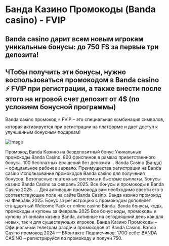 # Банда Казино Промокоды (Banda casino) - FVIP


## Banda casino дарит всем новым игрокам уникальные бонусы: до 750 FS за первые три депозита!

## ЧТобы получить эти бонусы, нужно воспользоваться промокодом в Banda casino ⚡️ FVIP при регистрации, а также внести после этого на игровой счет депозит от 4$ (по условиям бонусной программы)

Banda casino промокод ⚡️ FVIP – это специальная комбинация символов, которая активируется при регистрации на платформе и дает доступ к улучшенным бонусным подаркам!

![image](https://github.com/user-attachments/assets/c3eb60ef-cfdf-4977-935a-7bff302d85ec)



Промокод Banda Казино на бездепозитный бонус Уникальные промокоды Banda Casino. 800 фриспинов в рамках приветственного бонуса. 100 бесплатных вращений без депозита...
Banda Casino (Банда) – официальное рабочее зеркало. Преимущества регистрации на Banda casino
Использование промокодов Banda casino для получения бонусов.
Безопасные платежные системы и быстрые выплаты.
Бонусы казино Banda Casino за февраль 2025. Все бонусы и промокоды в Banda Casino 2025. ... Для активации промокода вам необходимо ввести его в соответствующее поле на сайте Banda Casino.
Банда казино промокод на Февраль 2025. Бонус за регистрацию с промокодом дополняет стандартный Welcome Pack от online casino Banda.
Banda бонусы, коды, промокоды и купоны за Февраль 2025 Все бонус коды, промокоды и купоны от онлайн казино Banda, активные на сегодняшний день как для новых, так и для существующих игроков. Банда Казино Промокоды – Официальный телеграм раздачи промокодов от Banda Casino. Banda Casino промокод 2024 — ВКонтакте Подписчиков: 170О себе: BANDA CASINO – регистрируйся по промокоду и получи 750.
